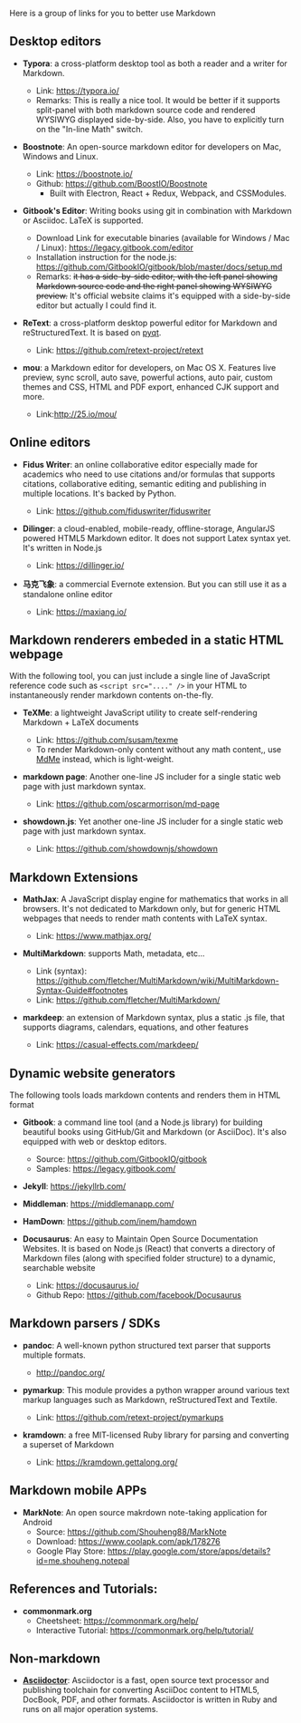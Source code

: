 Here is a group of links for you to better use Markdown

## Desktop editors 
* __Typora__: a cross-platform desktop tool as both a reader and a writer for Markdown.
	* Link: https://typora.io/
	* Remarks: This is really a nice tool. It would be better if it supports split-panel with both markdown source code and rendered WYSIWYG displayed side-by-side. Also, you have to explicitly turn on the "In-line Math" switch.

* __Boostnote__: An open-source markdown editor for developers on Mac, Windows and Linux. 
	* Link: https://boostnote.io/
	* Github: https://github.com/BoostIO/Boostnote
        - Built with Electron, React + Redux, Webpack, and CSSModules.
* __Gitbook's Editor__: Writing books using git in combination with Markdown or Asciidoc. LaTeX is supported.
	* Download Link for executable binaries (available for Windows / Mac / Linux): https://legacy.gitbook.com/editor
	* Installation instruction for the node.js: https://github.com/GitbookIO/gitbook/blob/master/docs/setup.md
	* Remarks: ~~it has a side-by-side editor, with the left panel showing Markdown source code and the right panel showing WYSIWYG preview.~~ It's official website claims it's equipped with a side-by-side editor but actually I could find it. 

* __ReText__: a cross-platform desktop powerful editor for Markdown and reStructuredText. It is based on [pyqt](https://riverbankcomputing.com/software/pyqt/intro). 
	* Link: https://github.com/retext-project/retext

* __mou__:  a Markdown editor for developers, on Mac OS X. Features live preview, sync scroll, auto save, powerful actions, auto pair, custom themes and CSS, HTML and PDF export, enhanced CJK support and more.
	* Link:http://25.io/mou/

## Online editors
* __Fidus Writer__: an online collaborative editor especially made for academics who need to use citations and/or formulas  that supports citations, collaborative editing, semantic editing and publishing in multiple locations. It's backed by Python.
	* Link: https://github.com/fiduswriter/fiduswriter

* __Dilinger__: a cloud-enabled, mobile-ready, offline-storage, AngularJS powered HTML5 Markdown editor. It does not support Latex syntax yet. It's written in Node.js
	* Link: https://dillinger.io/	

* __马克飞象__: a commercial Evernote extension. But you can still use it as a standalone online editor
	* Link: https://maxiang.io/


## Markdown renderers embeded in a static HTML webpage
With the following  tool, you can just include a single line of JavaScript reference code such as `<script src="...." />`  in your HTML to instantaneously render markdown contents on-the-fly.

* __TeXMe__: a lightweight JavaScript utility to create self-rendering Markdown + LaTeX documents
	* Link: https://github.com/susam/texme
	* To render Markdown-only content without any math content,, use [MdMe](https://github.com/susam/mdme) instead, which is light-weight.

* __markdown page__: Another one-line JS includer for a single static web page with just markdown syntax.
	* Link: https://github.com/oscarmorrison/md-page

* __showdown.js__: Yet another one-line JS includer for a single static web page with just markdown syntax.
	* Link: https://github.com/showdownjs/showdown



## Markdown Extensions  
* __MathJax__: A JavaScript display engine for mathematics that works in all browsers. It's not dedicated to Markdown only, but for generic HTML webpages that needs to render math contents with LaTeX syntax. 
	* Link: https://www.mathjax.org/

* __MultiMarkdown__: supports Math, metadata, etc...
	* Link (syntax): https://github.com/fletcher/MultiMarkdown/wiki/MultiMarkdown-Syntax-Guide#footnotes
	* Link: https://github.com/fletcher/MultiMarkdown/

* __markdeep__: an extension of Markdown syntax, plus a static .js file, that supports diagrams, calendars, equations, and other features
    * Link: https://casual-effects.com/markdeep/ 



## Dynamic website generators 
The following tools loads markdown contents and renders them in HTML format
* __Gitbook__: a command line tool (and a Node.js library) for building beautiful books using GitHub/Git and Markdown (or AsciiDoc). It's also equipped with web or desktop editors.
	* Source: https://github.com/GitbookIO/gitbook
	* Samples: https://legacy.gitbook.com/ 

* __Jekyll__: https://jekyllrb.com/
* __Middleman__: https://middlemanapp.com/
* __HamDown__: https://github.com/inem/hamdown
* __Docusaurus__: 
An easy to Maintain Open Source Documentation Websites. It is based on Node.js (React) that converts a directory of Markdown files (along with specified folder structure) to a dynamic, searchable website
	* Link: https://docusaurus.io/ 
	* Github Repo: https://github.com/facebook/Docusaurus
	
## Markdown parsers / SDKs
* __pandoc__: A well-known python structured text parser that supports multiple formats.
	* http://pandoc.org/

* __pymarkup__: This module provides a python wrapper around various text markup languages such as Markdown, reStructuredText and Textile.
	* Link: https://github.com/retext-project/pymarkups

* __kramdown__: a free MIT-licensed Ruby library for parsing and converting a superset of Markdown
	* Link: https://kramdown.gettalong.org/

## Markdown mobile APPs
* __MarkNote__: An open source makrdown note-taking application for Android
	* Source: https://github.com/Shouheng88/MarkNote
	* Download: https://www.coolapk.com/apk/178276
	* Google Play Store: https://play.google.com/store/apps/details?id=me.shouheng.notepal 

## References and Tutorials:
* __commonmark.org__
	* Cheetsheet: https://commonmark.org/help/
	* Interactive Tutorial: https://commonmark.org/help/tutorial/

## Non-markdown
* __[Asciidoctor](https://asciidoctor.org/)__: Asciidoctor is a fast, open source text processor and publishing toolchain for converting AsciiDoc content to HTML5, DocBook, PDF, and other formats. Asciidoctor is written in Ruby and runs on all major operation systems.
